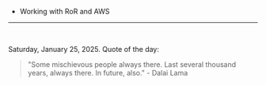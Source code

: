 - Working with RoR and AWS

---

<br>

<!-- quote_marker -->
Saturday, January 25, 2025. Quote of the day:

> "Some mischievous people always there. Last several thousand years, always there. In future, also." - Dalai Lama
